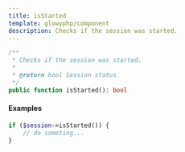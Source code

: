 ```yaml
---
title: isStarted
template: glowyphp/component
description: Checks if the session was started.
---
```


```php
/**
 * Checks if the session was started.
 *
 * @return bool Session status.
 */
public function isStarted(): bool
```

#### Examples

```php
if ($session->isStarted()) {
    // do someting...
}
```
